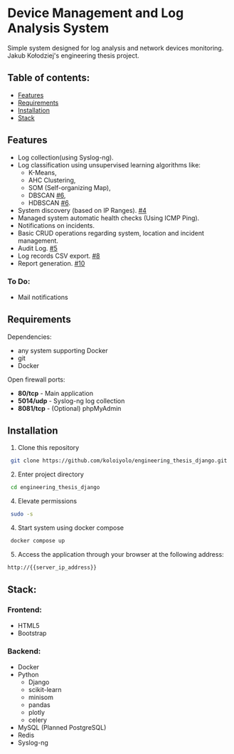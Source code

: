 # Device Management and Log Analysis System
Simple system designed for log analysis and network devices monitoring.\
Jakub Kołodziej's engineering thesis project.

## Table of contents:
- [Features](#features)
- [Requirements](#requirements)
- [Installation](#installation)
- [Stack](#stack)


## Features
* Log collection(using Syslog-ng).
* Log classification using unsupervised learning algorithms like:
  * K-Means,
  * AHC Clustering,
  * SOM (Self-organizing Map),
  * DBSCAN [#6](https://github.com/koloiyolo/engineering_thesis_django/pull/6),
  * HDBSCAN [#6](https://github.com/koloiyolo/engineering_thesis_django/pull/6).
* System discovery (based on IP Ranges). [#4](https://github.com/koloiyolo/engineering_thesis_django/pull/4)
* Managed system automatic health checks (Using ICMP Ping).
* Notifications on incidents.
* Basic CRUD operations regarding system, location and incident management.
* Audit Log. [#5](https://github.com/koloiyolo/engineering_thesis_django/pull/5)
* Log records CSV export. [#8](https://github.com/koloiyolo/engineering_thesis_django/pull/8)
* Report generation. [#10](https://github.com/koloiyolo/engineering_thesis_django/pull/10)

### To Do:
* Mail notifications

## Requirements
Dependencies:
  * any system supporting Docker
  * git
  * Docker

Open firewall ports:
  * **80/tcp** - Main application
  * **5014/udp** - Syslog-ng log collection
  * **8081/tcp** - (Optional) phpMyAdmin

## Installation

1. Clone this repository
``` bash
 git clone https://github.com/koloiyolo/engineering_thesis_django.git
```
2. Enter project directory
``` bash
 cd engineering_thesis_django
```
4. Elevate permissions
``` bash
 sudo -s
```
4. Start system using docker compose
``` bash
 docker compose up
```
5. Access the application through your browser at the following address:
```bash
http://{{server_ip_address}}
```

## Stack:
### Frontend:
* HTML5
* Bootstrap
### Backend:
* Docker
* Python
  * Django
  * scikit-learn
  * minisom
  * pandas
  * plotly
  * celery
* MySQL (Planned PostgreSQL)
* Redis
* Syslog-ng
